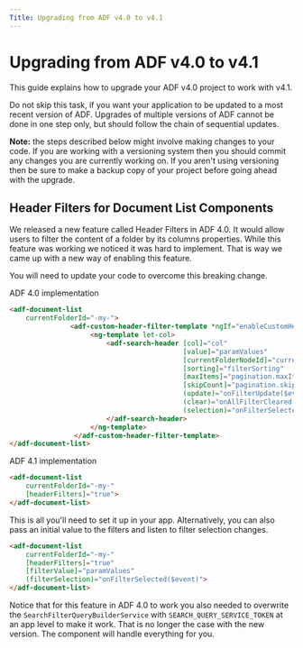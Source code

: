 ```yaml
---
Title: Upgrading from ADF v4.0 to v4.1
---
```


# Upgrading from ADF v4.0 to v4.1

This guide explains how to upgrade your ADF v4.0 project to work with v4.1.

Do not skip this task, if you want your application to be updated to a most recent version of ADF. 
Upgrades of multiple versions of ADF cannot be done in one step only, but should follow the chain of sequential updates. 

**Note:** the steps described below might involve making changes
to your code. If you are working with a versioning system then you should
commit any changes you are currently working on. If you aren't using versioning
then be sure to make a backup copy of your project before going ahead with the
upgrade.

## Header Filters for Document List Components

We released a new feature called Header Filters in ADF 4.0. It would allow users to filter the content of a folder by its columns properties. While this feature was working we noticed it was hard to implement. That is way we came up with a new way of enabling this feature.

You will need to update your code to overcome this breaking change.

ADF 4.0 implementation
```html
<adf-document-list 
    currentFolderId="-my-">
               <adf-custom-header-filter-template *ngIf="enableCustomHeaderFilter">
                    <ng-template let-col>
                        <adf-search-header [col]="col"              
                                           [value]="paramValues"
                                           [currentFolderNodeId]="currentFolderId"
                                           [sorting]="filterSorting"
                                           [maxItems]="pagination.maxItems"
                                           [skipCount]="pagination.skipCount"
                                           (update)="onFilterUpdate($event)"
                                           (clear)="onAllFilterCleared()"
                                           (selection)="onFilterSelected($event)">
                        </adf-search-header>
                    </ng-template>
                </adf-custom-header-filter-template>
</adf-document-list>
```
ADF 4.1 implementation
```html
<adf-document-list 
    currentFolderId="-my-" 
    [headerFilters]="true">
</adf-document-list>
```

This is all you'll need to set it up in your app. Alternatively, you can also pass an initial value to the filters and listen to filter selection changes.

```html
<adf-document-list 
    currentFolderId="-my-" 
    [headerFilters]="true"
    [filterValue]="paramValues"
    (filterSelection)="onFilterSelected($event)">
</adf-document-list>
```
Notice that for this feature in ADF 4.0 to work you also needed to overwrite the `SearchFilterQueryBuilderService` with `SEARCH_QUERY_SERVICE_TOKEN` at an app level to make it work. That is no longer the case with the new version. The component will handle everything for you.

